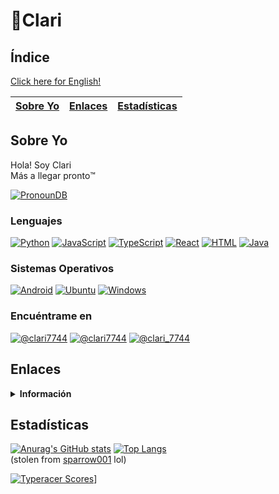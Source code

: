 # 💜Clari
## Índice
[Click here for English!](README.md)

|[Sobre Yo](LEERME.md#Sobre-Yo)|[Enlaces](LEERME.md#Enlaces)|[Estadísticas](LEERME.md#Estadísticas)
|---|---|---|

## Sobre Yo
Hola! Soy Clari<br/>
Más a llegar pronto™️

[![PronounDB](https://img.shields.io/endpoint?color=violet&labelColor=9542f5&style=&url=https://pronoundb.org/shields/6136ba49b023ba50b9c7bc70.json?capitalize&locale=es)](https://pronoundb.org)
### Lenguajes
[![Python](https://img.shields.io/badge/Python-gray?logo=python&style=flat-square)](https://developer.mozilla.org/es/docs/Glossary/Python) [![JavaScript](https://img.shields.io/badge/JavaScript-gray?logo=javascript&style=flat-square)](https://developer.mozilla.org/es/docs/Glossary/JavaScript) [![TypeScript](https://img.shields.io/badge/TypeScript-gray?logo=typescript&style=flat-square)](https://typescriptlang.org/es) [![React](https://img.shields.io/badge/React-gray?logo=react&style=flat-square)](https://es.react.dev) [![HTML](https://img.shields.io/badge/HTML-gray?logo=html5&style=flat-square)](https://developer.mozilla.org/es/docs/Glossary/HTML) [![Java](https://img.shields.io/badge/Java-gray?logo=java&style=flat-square)](https://www.java.com/es/)
### Sistemas Operativos
[![Android](https://img.shields.io/badge/Android-13-3ddc84?logo=android&style=flat-square)](https://android.com/intl/es) [![Ubuntu](https://img.shields.io/badge/Ubuntu-22.04-e95420?logo=ubuntu&style=flat-square)](https://wiki.ubuntu.com/Spanish) [![Windows](https://img.shields.io/badge/Windows-10-00adef?logo=windows&style=flat-square)](https://microsoft.com/es/windows)
### Encuéntrame en
<a href="https://discord.com/users/642416218967375882" target="_blank"><img src="https://img.shields.io/badge/Discord-@clari7744-white?logo=discord&style=flat-square&color=454FBF&labelColor=black" alt="@clari7744"></a>
<a href="https://twitter.com/clari7744" target="_blank"><img src="https://img.shields.io/badge/Twitter-@clari7744-1da1f2?logo=twitter&style=flat-square&labelColor=black" alt="@clari7744"></a>
<a href="https://youtube.com/@clari_7744" target="_blank"><img src="https://img.shields.io/badge/YouTube-@clari__7744-ff0000?logo=youtube&style=flat-square&logoColor=ff0000&labelColor=black" alt="@clari_7744"></a>

## Enlaces
<details><summary><strong>Información</strong></summary><br/>
  <ul>
    <li><a href="https://pronouns.page/@clari7744" target="_blank">Pronombr.es</a></li>
  </ul>
</details>

## Estadísticas
[![Anurag's GitHub stats](https://github-readme-stats.vercel.app/api?username=clari7744&locale=es)](https://github.com/anuraghazra/github-readme-stats)
[![Top Langs](https://github-readme-stats.vercel.app/api/top-langs/?username=clari7744&locale=es)](https://github.com/anuraghazra/github-readme-stats)<br/>
(stolen from [sparrow001](https://github.com/sparrow001) lol)


[![Typeracer Scores](https://data.typeracer.com/misc/badge?user=clari_7744)](https://data.typeracer.com/pit/profile?user=clari_7744)]

